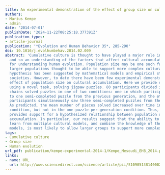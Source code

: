 ```yaml
---
title: An experimental demonstration of the effect of group size on cultural accumulation
authors:
- Marius Kempe
- admin
date: '2014-07-01'
publishDate: '2024-11-22T08:25:18.377391Z'
publication_types:
- article-journal
publication: '*Evolution and Human Behavior 35*, 285-290'
doi: 10.1016/j.evolhumbehav.2014.02.009
abstract: 'Cumulative culture is thought to have played a major role in hominin evolution,
  and so an understanding of the factors that affect cultural accumulation is important
  for understanding human evolution. Population size may be one such factor, with
  larger populations thought to be able to support more complex cultural traits. This
  hypothesis has been suggested by mathematical models and empirical studies of small-scale
  societies. However, to date there have been few experimental demonstrations of an
  effect of population size on cultural accumulation. Here we provide such a demonstration
  using a novel task, solving jigsaw puzzles. 80 participants divided into ten transmission
  chains solved puzzles in one of two conditions: one in which participants had access
  to one semi-completed puzzle from the previous generation, and the other in which
  participants simultaneously saw three semi-completed puzzles from the previous generation.
  As predicted, the mean number of pieces solved increased over time in the three-puzzle-per-generation
  condition, but not in the one-puzzle-per-generation condition. Thus, our experiment
  provides support for a hypothesized relationship between population size and cultural
  accumulation. In particular, our results suggest that the ability to simultaneously
  learn from multiple cultural models, and combine the knowledge of those multiple
  models, is most likely to allow larger groups to support more complex culture.'
tags:
- Cumulative culture
- Group size
- Human evolution
url_pdf: publication/kempe-experimental-2014-1/Kempe_Mesoudi_EHB_2014.pdf
links:
- name: URL
  url: http://www.sciencedirect.com/science/article/pii/S1090513814000294
---
```

